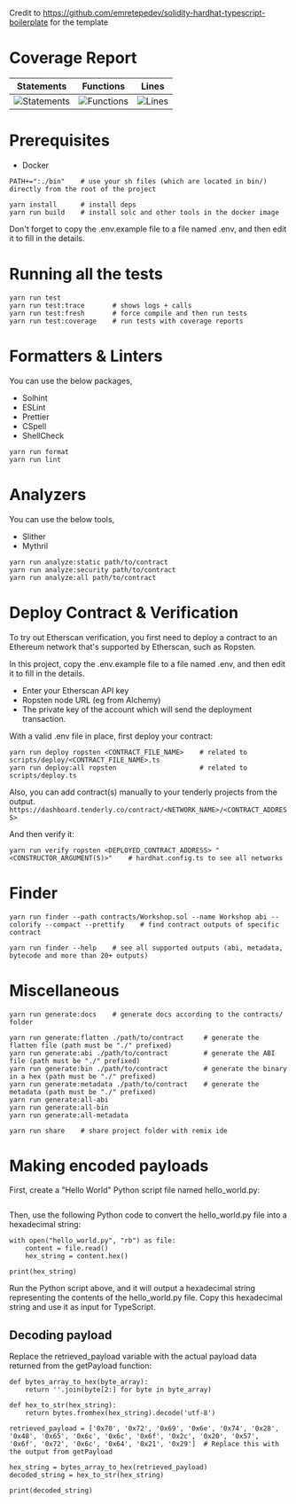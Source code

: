Credit to https://github.com/emretepedev/solidity-hardhat-typescript-boilerplate for the template

# Coverage Report

| Statements                                                                               | Functions                                                                              | Lines                                                                          |
| ---------------------------------------------------------------------------------------- | -------------------------------------------------------------------------------------- | ------------------------------------------------------------------------------ |
| ![Statements](https://img.shields.io/badge/statements-100%25-brightgreen.svg?style=flat) | ![Functions](https://img.shields.io/badge/functions-100%25-brightgreen.svg?style=flat) | ![Lines](https://img.shields.io/badge/lines-100%25-brightgreen.svg?style=flat) |

# Prerequisites

- Docker

```shell
PATH+=":./bin"    # use your sh files (which are located in bin/) directly from the root of the project
```

```shell
yarn install      # install deps
yarn run build    # install solc and other tools in the docker image
```

Don't forget to copy the .env.example file to a file named .env, and then edit it to fill in the details.

# Running all the tests

```shell
yarn run test
yarn run test:trace       # shows logs + calls
yarn run test:fresh       # force compile and then run tests
yarn run test:coverage    # run tests with coverage reports
```

# Formatters & Linters

You can use the below packages,

- Solhint
- ESLint
- Prettier
- CSpell
- ShellCheck

```shell
yarn run format
yarn run lint
```

# Analyzers

You can use the below tools,

- Slither
- Mythril

```shell
yarn run analyze:static path/to/contract
yarn run analyze:security path/to/contract
yarn run analyze:all path/to/contract
```

# Deploy Contract & Verification

To try out Etherscan verification, you first need to deploy a contract to an Ethereum network that's supported by Etherscan, such as Ropsten.

In this project, copy the .env.example file to a file named .env, and then edit it to fill in the details.

- Enter your Etherscan API key
- Ropsten node URL (eg from Alchemy)
- The private key of the account which will send the deployment transaction.

With a valid .env file in place, first deploy your contract:

```shell
yarn run deploy ropsten <CONTRACT_FILE_NAME>    # related to scripts/deploy/<CONTRACT_FILE_NAME>.ts
yarn run deploy:all ropsten                     # related to scripts/deploy.ts
```

Also, you can add contract(s) manually to your tenderly projects from the output.
`https://dashboard.tenderly.co/contract/<NETWORK_NAME>/<CONTRACT_ADDRESS>`

And then verify it:

```shell
yarn run verify ropsten <DEPLOYED_CONTRACT_ADDRESS> "<CONSTRUCTOR_ARGUMENT(S)>"    # hardhat.config.ts to see all networks
```

# Finder

```shell
yarn run finder --path contracts/Workshop.sol --name Workshop abi --colorify --compact --prettify    # find contract outputs of specific contract
```

```shell
yarn run finder --help    # see all supported outputs (abi, metadata, bytecode and more than 20+ outputs)
```

# Miscellaneous

```shell
yarn run generate:docs    # generate docs according to the contracts/ folder
```

```shell
yarn run generate:flatten ./path/to/contract     # generate the flatten file (path must be "./" prefixed)
yarn run generate:abi ./path/to/contract         # generate the ABI file (path must be "./" prefixed)
yarn run generate:bin ./path/to/contract         # generate the binary in a hex (path must be "./" prefixed)
yarn run generate:metadata ./path/to/contract    # generate the metadata (path must be "./" prefixed)
yarn run generate:all-abi
yarn run generate:all-bin
yarn run generate:all-metadata
```

```shell
yarn run share    # share project folder with remix ide
```

# Making encoded payloads

First, create a "Hello World" Python script file named hello_world.py:

```print("Hello, World!")
```

Then, use the following Python code to convert the hello_world.py file into a hexadecimal string:

```
with open("hello_world.py", "rb") as file:
    content = file.read()
    hex_string = content.hex()

print(hex_string)
```

Run the Python script above, and it will output a hexadecimal string representing the contents of the hello_world.py file. Copy this hexadecimal string and use it as input for TypeScript.

## Decoding payload

Replace the retrieved_payload variable with the actual payload data returned from the getPayload function:

```
def bytes_array_to_hex(byte_array):
    return ''.join(byte[2:] for byte in byte_array)

def hex_to_str(hex_string):
    return bytes.fromhex(hex_string).decode('utf-8')

retrieved_payload = ['0x70', '0x72', '0x69', '0x6e', '0x74', '0x28', '0x48', '0x65', '0x6c', '0x6c', '0x6f', '0x2c', '0x20', '0x57', '0x6f', '0x72', '0x6c', '0x64', '0x21', '0x29']  # Replace this with the output from getPayload

hex_string = bytes_array_to_hex(retrieved_payload)
decoded_string = hex_to_str(hex_string)

print(decoded_string)
```